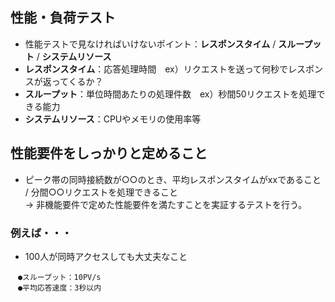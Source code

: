 ## 性能・負荷テスト
- 性能テストで見なければいけないポイント：**レスポンスタイム** / **スループット** / **システムリソース**
- **レスポンスタイム**：応答処理時間　ex）リクエストを送って何秒でレスポンスが返ってくるか？
- **スループット**：単位時間あたりの処理件数　ex）秒間50リクエストを処理できる能力
- **システムリソース**：CPUやメモリの使用率等

## 性能要件をしっかりと定めること
- ピーク帯の同時接続数が○○のとき、平均レスポンスタイムがxxであること / 分間○○リクエストを処理できること  
→ 非機能要件で定めた性能要件を満たすことを実証するテストを行う。
　
### 例えば・・・
- 100人が同時アクセスしても大丈夫なこと  
```
　●スループット：10PV/s  
　●平均応答速度：3秒以内
```
